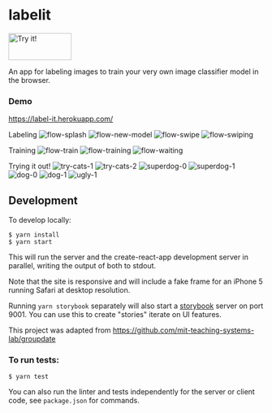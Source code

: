 # labelit

<a href="https://label-it.herokuapp.com/?github"><img src="docs/try.jpg" width="124" height="53" alt="Try it!"/></a>

An app for labeling images to train your very own image classifier model in the browser.

### Demo
https://label-it.herokuapp.com/

Labeling
![flow-splash](docs/flow-splash.jpg) ![flow-new-model](docs/flow-new-model.jpg) ![flow-swipe](docs/flow-swipe.jpg) ![flow-swiping](docs/flow-swiping.jpg)

Training
![flow-train](docs/flow-train.jpg) ![flow-training](docs/flow-training.jpg) ![flow-waiting](docs/flow-waiting.jpg)

Trying it out!
![try-cats-1](docs/try-cats-1.jpg) ![try-cats-2](docs/try-cats-2.jpg) ![superdog-0](docs/superdog-0.jpg) ![superdog-1](docs/superdog-1.jpg)
![dog-0](docs/dog-0.jpg) ![dog-1](docs/dog-1.jpg) ![ugly-1](docs/ugly-1.jpg)


## Development
To develop locally:
```
$ yarn install
$ yarn start
```

This will run the server and the create-react-app development server in parallel, writing the output of both to stdout.

Note that the site is responsive and will include a fake frame for an iPhone 5 running Safari at desktop resolution.

Running `yarn storybook` separately will also start a [storybook](https://github.com/storybooks/storybook) server on port 9001.  You can use this to create "stories" iterate on UI features.

This project was adapted from https://github.com/mit-teaching-systems-lab/groupdate


### To run tests:
```
$ yarn test
```

You can also run the linter and tests independently for the server or client code, see `package.json` for commands.
